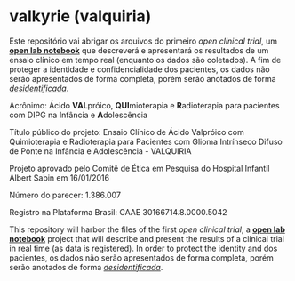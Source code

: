 # valkyrie (valquiria)

Este repositório vai abrigar os arquivos do primeiro *open clinical trial*, um [**open lab notebook**](https://en.wikipedia.org/wiki/Open_notebook_science) que descreverá e apresentará os resultados de um ensaio clínico em tempo real (enquanto os dados são coletados). A fim de proteger a identidade e confidencialidade dos pacientes, os dados não serão apresentados de forma completa, porém serão anotados de forma [*desidentificada*](https://en.wikipedia.org/wiki/De-identification).

Acrônimo: Ácido **VAL**próico, **QUI**mioterapia e **R**adioterapia para pacientes com DIPG na **I**nfância e **A**dolescência

Título público do projeto: Ensaio Clínico de Ácido Valpróico com Quimioterapia e Radioterapia para Pacientes com Glioma Intrínseco Difuso de Ponte na Infância e Adolescência - VALQUIRIA

Projeto aprovado pelo Comitê de Ética em Pesquisa do Hospital Infantil Albert Sabin em 16/01/2016

Número do parecer: 1.386.007

Registro na Plataforma Brasil: CAAE 30166714.8.0000.5042

This repository will harbor the files of the first *open clinical trial*, a [**open lab notebook**](https://en.wikipedia.org/wiki/Open_notebook_science) project that will describe and present the results of a  clínical trial in real time (as data is registered). In order to protect the identity and  dos pacientes, os dados não serão apresentados de forma completa, porém serão anotados de forma [*desidentificada*](https://en.wikipedia.org/wiki/De-identification).
